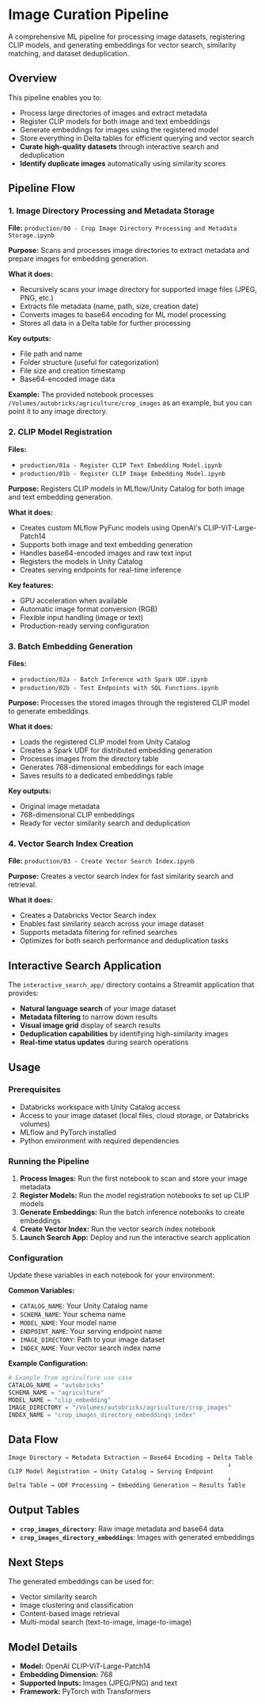 # Image Curation Pipeline

A comprehensive ML pipeline for processing image datasets, registering CLIP models, and generating embeddings for vector search, similarity matching, and dataset deduplication.

## Overview

This pipeline enables you to:
- Process large directories of images and extract metadata
- Register CLIP models for both image and text embeddings
- Generate embeddings for images using the registered model
- Store everything in Delta tables for efficient querying and vector search
- **Curate high-quality datasets** through interactive search and deduplication
- **Identify duplicate images** automatically using similarity scores

## Pipeline Flow

### 1. Image Directory Processing and Metadata Storage
**File:** `production/00 - Crop Image Directory Processing and Metadata Storage.ipynb`

**Purpose:** Scans and processes image directories to extract metadata and prepare images for embedding generation.

**What it does:**
- Recursively scans your image directory for supported image files (JPEG, PNG, etc.)
- Extracts file metadata (name, path, size, creation date)
- Converts images to base64 encoding for ML model processing
- Stores all data in a Delta table for further processing

**Key outputs:**
- File path and name
- Folder structure (useful for categorization)
- File size and creation timestamp
- Base64-encoded image data

**Example:** The provided notebook processes `/Volumes/autobricks/agriculture/crop_images` as an example, but you can point it to any image directory.

### 2. CLIP Model Registration
**Files:** 
- `production/01a - Register CLIP Text Embedding Model.ipynb`
- `production/01b - Register CLIP Image Embedding Model.ipynb`

**Purpose:** Registers CLIP models in MLflow/Unity Catalog for both image and text embedding generation.

**What it does:**
- Creates custom MLflow PyFunc models using OpenAI's CLIP-ViT-Large-Patch14
- Supports both image and text embedding generation
- Handles base64-encoded images and raw text input
- Registers the models in Unity Catalog
- Creates serving endpoints for real-time inference

**Key features:**
- GPU acceleration when available
- Automatic image format conversion (RGB)
- Flexible input handling (image or text)
- Production-ready serving configuration

### 3. Batch Embedding Generation
**Files:**
- `production/02a - Batch Inference with Spark UDF.ipynb`
- `production/02b - Test Endpoints with SQL Functions.ipynb`

**Purpose:** Processes the stored images through the registered CLIP model to generate embeddings.

**What it does:**
- Loads the registered CLIP model from Unity Catalog
- Creates a Spark UDF for distributed embedding generation
- Processes images from the directory table
- Generates 768-dimensional embeddings for each image
- Saves results to a dedicated embeddings table

**Key outputs:**
- Original image metadata
- 768-dimensional CLIP embeddings
- Ready for vector similarity search and deduplication

### 4. Vector Search Index Creation
**File:** `production/03 - Create Vector Search Index.ipynb`

**Purpose:** Creates a vector search index for fast similarity search and retrieval.

**What it does:**
- Creates a Databricks Vector Search index
- Enables fast similarity search across your image dataset
- Supports metadata filtering for refined searches
- Optimizes for both search performance and deduplication tasks

## Interactive Search Application

The `interactive_search_app/` directory contains a Streamlit application that provides:

- **Natural language search** of your image dataset
- **Metadata filtering** to narrow down results
- **Visual image grid** display of search results
- **Deduplication capabilities** by identifying high-similarity images
- **Real-time status updates** during search operations

## Usage

### Prerequisites
- Databricks workspace with Unity Catalog access
- Access to your image dataset (local files, cloud storage, or Databricks volumes)
- MLflow and PyTorch installed
- Python environment with required dependencies

### Running the Pipeline

1. **Process Images:** Run the first notebook to scan and store your image metadata
2. **Register Models:** Run the model registration notebooks to set up CLIP models
3. **Generate Embeddings:** Run the batch inference notebooks to create embeddings
4. **Create Vector Index:** Run the vector search index notebook
5. **Launch Search App:** Deploy and run the interactive search application

### Configuration

Update these variables in each notebook for your environment:

**Common Variables:**
- `CATALOG_NAME`: Your Unity Catalog name
- `SCHEMA_NAME`: Your schema name  
- `MODEL_NAME`: Your model name
- `ENDPOINT_NAME`: Your serving endpoint name
- `IMAGE_DIRECTORY`: Path to your image dataset
- `INDEX_NAME`: Your vector search index name

**Example Configuration:**
```python
# Example from agriculture use case
CATALOG_NAME = "autobricks"
SCHEMA_NAME = "agriculture" 
MODEL_NAME = "clip_embedding"
IMAGE_DIRECTORY = "/Volumes/autobricks/agriculture/crop_images"
INDEX_NAME = "crop_images_directory_embeddings_index"
```

## Data Flow

```
Image Directory → Metadata Extraction → Base64 Encoding → Delta Table
                                                              ↓
CLIP Model Registration → Unity Catalog → Serving Endpoint
                                                              ↓
Delta Table → UDF Processing → Embedding Generation → Results Table
```

## Output Tables

- **`crop_images_directory`**: Raw image metadata and base64 data
- **`crop_images_directory_embeddings`**: Images with generated embeddings

## Next Steps

The generated embeddings can be used for:
- Vector similarity search
- Image clustering and classification
- Content-based image retrieval
- Multi-modal search (text-to-image, image-to-image)

## Model Details

- **Model:** OpenAI CLIP-ViT-Large-Patch14
- **Embedding Dimension:** 768
- **Supported Inputs:** Images (JPEG/PNG) and text
- **Framework:** PyTorch with Transformers